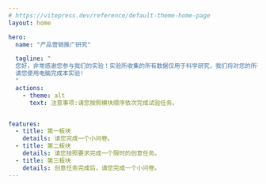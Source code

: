 ```yaml
---
# https://vitepress.dev/reference/default-theme-home-page
layout: home

hero:
  name: "产品营销推广研究"

  tagline: "
  您好，非常感谢您参与我们的实验！实验所收集的所有数据仅用于科学研究，我们将对您的所有信息进行严格保密，不会用作任何商业用途。\n\n
  请您使用电脑完成本实验!
  "
  actions:
    - theme: alt
      text: 注意事项:请您按照模块顺序依次完成试验任务。


features:
  - title: 第一板块
    details: 请您完成一个小问卷。
  - title: 第二板块
    details: 请您按照要求完成一个限时的创意任务。
  - title: 第三板块
    details: 创意任务完成后，请您完成一个小问卷。  
---
```


<NavButton 
  buttonText="立即开始"
  align="center"
/>